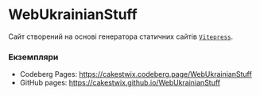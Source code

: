 # WebUkrainianStuff

Сайт створений на основі генератора статичних сайтів [`Vitepress`](https://vitepress.dev/).

### Екземпляри

- Codeberg Pages: https://cakestwix.codeberg.page/WebUkrainianStuff
- GitHub pages: https://cakestwix.github.io/WebUkrainianStuff